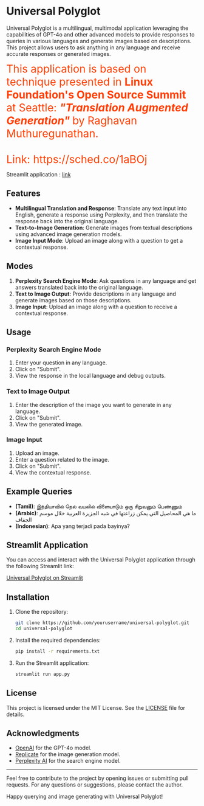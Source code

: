 # Universal Polyglot

Universal Polyglot is a multilingual, multimodal application leveraging the capabilities of GPT-4o and other advanced models to provide responses to queries in various languages and generate images based on descriptions. This project allows users to ask anything in any language and receive accurate responses or generated images.

<div style="color: #FF3E00; font-size: 2em;">
    This application is based on technique presented in <b> Linux Foundation's Open Source Summit</b>  at Seattle: <I> <b> "Translation Augmented Generation" </b> </i> by Raghavan Muthuregunathan. <br>
    <br>
    Link: https://sched.co/1aBOj 
</div>

Streamlit application : [link](https://lablab-gpt4o.streamlit.app/)
## Features

- **Multilingual Translation and Response**: Translate any text input into English, generate a response using Perplexity, and then translate the response back into the original language.
- **Text-to-Image Generation**: Generate images from textual descriptions using advanced image generation models.
- **Image Input Mode**: Upload an image along with a question to get a contextual response.

## Modes

1. **Perplexity Search Engine Mode**: Ask questions in any language and get answers translated back into the original language.
2. **Text to Image Output**: Provide descriptions in any language and generate images based on those descriptions.
3. **Image Input**: Upload an image along with a question to receive a contextual response.

## Usage

### Perplexity Search Engine Mode

1. Enter your question in any language.
2. Click on "Submit".
3. View the response in the local language and debug outputs.

### Text to Image Output

1. Enter the description of the image you want to generate in any language.
2. Click on "Submit".
3. View the generated image.

### Image Input

1. Upload an image.
2. Enter a question related to the image.
3. Click on "Submit".
4. View the contextual response.

## Example Queries

- **(Tamil)**: இந்தியாவில் நெல் வயலில் விளையாடும் ஒரு சிறுவனும் பெண்ணும்
- **(Arabic)**: ما هي المحاصيل التي يمكن زراعتها في شبه الجزيرة العربية خلال موسم الجفاف
- **(Indonesian)**: Apa yang terjadi pada bayinya?

## Streamlit Application

You can access and interact with the Universal Polyglot application through the following Streamlit link:

[Universal Polyglot on Streamlit](https://lablab-gpt4o.streamlit.app/)

## Installation

1. Clone the repository:
    ```sh
    git clone https://github.com/yourusername/universal-polyglot.git
    cd universal-polyglot
    ```

2. Install the required dependencies:
    ```sh
    pip install -r requirements.txt
    ```

3. Run the Streamlit application:
    ```sh
    streamlit run app.py
    ```

## License

This project is licensed under the MIT License. See the [LICENSE](LICENSE) file for details.

## Acknowledgments

- [OpenAI](https://openai.com) for the GPT-4o model.
- [Replicate](https://replicate.com) for the image generation model.
- [Perplexity AI](https://perplexity.ai) for the search engine model.

---

Feel free to contribute to the project by opening issues or submitting pull requests. For any questions or suggestions, please contact the author.

Happy querying and image generating with Universal Polyglot!
